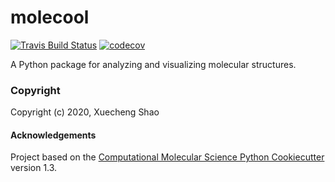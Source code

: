 molecool
==============================
[//]: # (Badges)
[![Travis Build Status](https://travis-ci.com/REPLACE_WITH_OWNER_ACCOUNT/molecool.svg?branch=master)](https://travis-ci.com/REPLACE_WITH_OWNER_ACCOUNT/molecool)
[![codecov](https://codecov.io/gh/REPLACE_WITH_OWNER_ACCOUNT/molecool/branch/master/graph/badge.svg)](https://codecov.io/gh/REPLACE_WITH_OWNER_ACCOUNT/molecool/branch/master)


A Python package for analyzing and visualizing molecular structures.

### Copyright

Copyright (c) 2020, Xuecheng Shao


#### Acknowledgements
 
Project based on the 
[Computational Molecular Science Python Cookiecutter](https://github.com/molssi/cookiecutter-cms) version 1.3.
